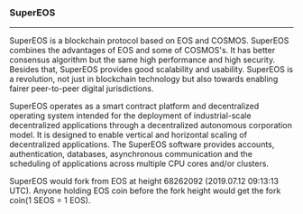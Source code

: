### SuperEOS

***

SuperEOS is a blockchain protocol based on EOS and COSMOS. SuperEOS combines the advantages of EOS and some of COSMOS's. It has better consensus algorithm but the same high performance and high security. Besides that, SuperEOS provides good scalability and usability. SuperEOS is a revolution, not just in blockchain technology but also towards enabling fairer peer-to-peer digital jurisdictions.

SuperEOS operates as a smart contract platform and decentralized operating system intended for the deployment of industrial-scale decentralized applications through a decentralized autonomous corporation model. It is designed to enable vertical and horizontal scaling of decentralized applications. The SuperEOS software provides accounts, authentication, databases, asynchronous communication and the scheduling of applications across multiple CPU cores and/or clusters. 

SuperEOS would fork from EOS at height 68262092 (2019.07.12 09:13:13 UTC). Anyone holding EOS coin before the fork height would get the fork coin(1 SEOS = 1 EOS).
